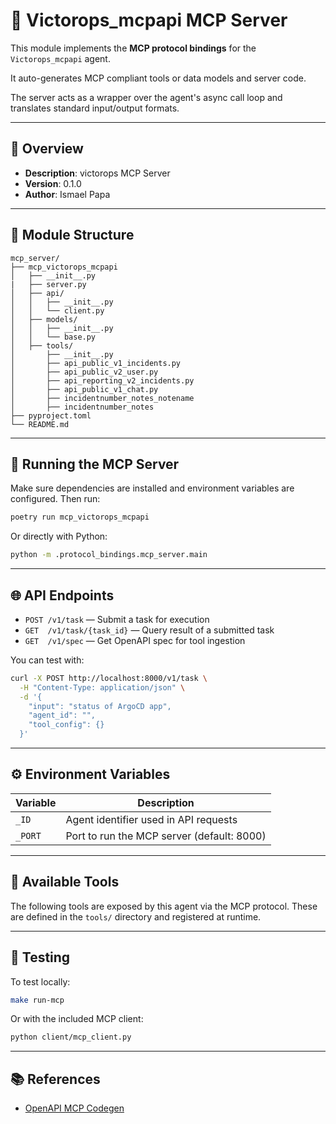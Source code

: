 # 🧠 Victorops_mcpapi MCP Server

This module implements the **MCP protocol bindings** for the `Victorops_mcpapi` agent.

It auto-generates MCP compliant tools or data models and server code.

The server acts as a wrapper over the agent's async call loop and translates standard input/output formats.

---

## 📄 Overview

- **Description**: victorops MCP Server
- **Version**: 0.1.0
- **Author**: Ismael Papa

---

## 📁 Module Structure

```
mcp_server/
├── mcp_victorops_mcpapi
│   ├── __init__.py
|   ├── server.py
│   ├── api/
│   │   ├── __init__.py
│   │   └── client.py
│   ├── models/
│   │   ├── __init__.py
│   │   └── base.py
│   ├── tools/
│       ├── __init__.py
│       ├── api_public_v1_incidents.py
│       ├── api_public_v2_user.py
│       ├── api_reporting_v2_incidents.py
│       ├── api_public_v1_chat.py
│       ├── incidentnumber_notes_notename
│       ├── incidentnumber_notes
├── pyproject.toml
└── README.md
```

---

## 🚀 Running the MCP Server

Make sure dependencies are installed and environment variables are configured. Then run:

```bash
poetry run mcp_victorops_mcpapi
```

Or directly with Python:

```bash
python -m .protocol_bindings.mcp_server.main
```

---

## 🌐 API Endpoints

- `POST /v1/task` — Submit a task for execution
- `GET  /v1/task/{task_id}` — Query result of a submitted task
- `GET  /v1/spec` — Get OpenAPI spec for tool ingestion

You can test with:

```bash
curl -X POST http://localhost:8000/v1/task \
  -H "Content-Type: application/json" \
  -d '{
    "input": "status of ArgoCD app",
    "agent_id": "",
    "tool_config": {}
  }'
```

---

## ⚙️ Environment Variables

| Variable             | Description                              |
|----------------------|------------------------------------------|
| `_ID`   | Agent identifier used in API requests |
| `_PORT` | Port to run the MCP server (default: 8000) |

---

## 🧰 Available Tools

The following tools are exposed by this agent via the MCP protocol. These are defined in the `tools/` directory and registered at runtime.



---

## 🧪 Testing

To test locally:

```bash
make run-mcp
```

Or with the included MCP client:

```bash
python client/mcp_client.py
```

---

## 📚 References

- [OpenAPI MCP Codegen](https://github.com/cnoe-io/openapi-mcp-codegen)